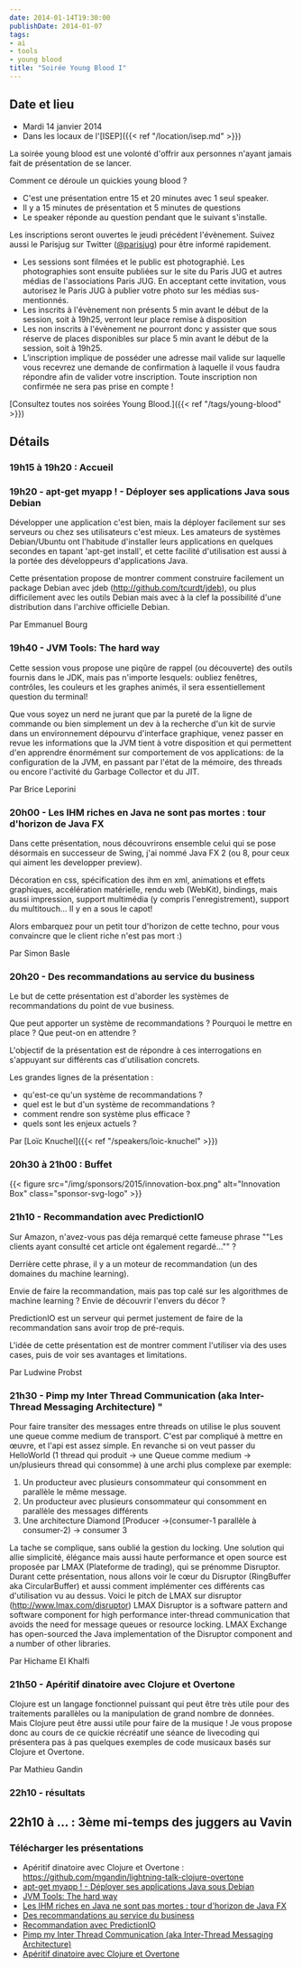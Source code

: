 ```yaml
---
date: 2014-01-14T19:30:00
publishDate: 2014-01-07
tags:
- ai
- tools
- young blood
title: "Soirée Young Blood I"
---
```


## Date et lieu

- Mardi 14 janvier 2014
- Dans les locaux de l'[ISEP]({{< ref "/location/isep.md" >}})

La soirée young blood est une volonté d'offrir aux personnes n'ayant jamais fait de présentation de se lancer.

Comment ce déroule un quickies young blood ?
- C'est une présentation entre 15 et 20 minutes avec 1 seul speaker.
- Il y a 15 minutes de présentation et 5 minutes de questions
- Le speaker réponde au question pendant que le suivant s'installe.

Les inscriptions seront ouvertes le jeudi précédent l'évènement. Suivez aussi le Parisjug sur Twitter ([@parisjug](https://twitter.com/parisjug)) pour être informé rapidement.
- Les sessions sont filmées et le public est photographié. Les photographies sont ensuite publiées sur le site du Paris JUG et autres médias de l'associations Paris JUG. En acceptant cette invitation, vous autorisez le Paris JUG à publier votre photo sur les médias sus-mentionnés.
- Les inscrits à l'évènement non présents 5 min avant le début de la session, soit à 19h25, verront leur place remise à disposition
- Les non inscrits à l'évènement ne pourront donc y assister que sous réserve de places disponibles sur place 5 min avant le début de la session, soit à 19h25.
- L’inscription implique de posséder une adresse mail valide sur laquelle vous recevrez une demande de confirmation à laquelle il vous faudra répondre afin de valider votre inscription. Toute inscription non confirmée ne sera pas prise en compte !

[Consultez toutes nos soirées Young Blood.]({{< ref "/tags/young-blood" >}})

## Détails

### 19h15 à 19h20 : Accueil

### 19h20 - apt-get myapp ! - Déployer ses applications Java sous Debian

Développer une application c'est bien, mais la déployer facilement sur ses serveurs ou chez ses utilisateurs c'est mieux. Les amateurs de systèmes Debian/Ubuntu ont l'habitude d'installer leurs applications en quelques secondes en tapant 'apt-get install', et cette facilité d'utilisation est aussi à la portée des développeurs d'applications Java.

Cette présentation propose de montrer comment construire facilement un package Debian avec jdeb (http://github.com/tcurdt/jdeb), ou plus difficilement avec les outils Debian mais avec à la clef la possibilité d'une distribution dans l'archive officielle Debian.

Par Emmanuel Bourg

### 19h40 - JVM Tools: The hard way

Cette session vous propose une piqûre de rappel (ou découverte) des outils fournis dans le JDK, mais pas n'importe lesquels: oubliez fenêtres, contrôles, les couleurs et les graphes animés, il sera essentiellement question du terminal!

Que vous soyez un nerd ne jurant que par la pureté de la ligne de commande ou bien simplement un dev à la recherche d'un kit de survie dans un environnement dépourvu d'interface graphique, venez passer en revue les informations que la JVM tient à votre disposition et qui permettent d'en apprendre énormément sur comportement de vos applications: de la configuration de la JVM, en passant par l'état de la mémoire, des threads ou encore l'activité du Garbage Collector et du JIT.

Par Brice Leporini

### 20h00 - Les IHM riches en Java ne sont pas mortes : tour d'horizon de Java FX

Dans cette présentation, nous découvrirons ensemble celui qui se pose désormais en successeur de Swing, j'ai nommé Java FX 2 (ou 8, pour ceux qui aiment les developper preview).

Décoration en css, spécification des ihm en xml, animations et effets graphiques, accélération matérielle, rendu web (WebKit), bindings, mais aussi impression, support multimédia (y compris l'enregistrement), support du multitouch... Il y en a sous le capot!

Alors embarquez pour un petit tour d'horizon de cette techno, pour vous convaincre que le client riche n'est pas mort :)

Par Simon Basle

### 20h20 - Des recommandations au service du business

Le but de cette présentation est d'aborder les systèmes de recommandations du point de vue business.

Que peut apporter un système de recommandations ? Pourquoi le mettre en place ? Que peut-on en attendre ?

L'objectif de la présentation est de répondre à ces interrogations en s'appuyant sur différents cas d'utilisation concrets.

Les grandes lignes de la présentation :

- qu'est-ce qu'un système de recommandations ?
- quel est le but d'un système de recommandations ?
- comment rendre son système plus efficace ?
- quels sont les enjeux actuels ?

Par [Loïc Knuchel]({{< ref "/speakers/loic-knuchel" >}})

### 20h30 à 21h00 : Buffet

{{< figure src="/img/sponsors/2015/innovation-box.png" alt="Innovation Box" class="sponsor-svg-logo" >}}

### 21h10 - Recommandation avec PredictionIO

Sur Amazon, n'avez-vous pas déja remarqué cette fameuse phrase ""Les clients ayant consulté cet article ont également regardé..."" ?

Derrière cette phrase, il y a un moteur de recommandation (un des domaines du machine learning).

Envie de faire la recommandation, mais pas top calé sur les algorithmes de machine learning ? Envie de découvrir l'envers du décor ?

PredictionIO est un serveur qui permet justement de faire de la recommandation sans avoir trop de pré-requis.

L'idée de cette présentation est de montrer comment l'utiliser via des uses cases, puis de voir ses avantages et limitations.

Par Ludwine Probst

### 21h30 - Pimp my Inter Thread Communication (aka Inter-Thread Messaging Architecture) "

Pour faire transiter des messages entre threads on utilise le plus souvent une queue comme medium de transport.
C'est par compliqué à mettre en œuvre, et l'api est assez simple.
En revanche si on veut passer du HelloWorld (1 thread qui produit -> une Queue comme medium -> un/plusieurs thread qui consomme) à une archi plus complexe par exemple:

1. Un producteur avec plusieurs consommateur qui consomment en parallèle le même message.
2. Un producteur avec plusieurs consommateur qui consomment en parallèle des messages différents
3. Une architecture Diamond [Producer ->(consumer-1 parallèle à consumer-2) -> consumer 3

La tache se complique, sans oublié la gestion du locking.
Une solution qui allie simplicité, élégance mais aussi haute performance et open source est proposée par LMAX (Plateforme de trading), qui se prénomme Disruptor.
Durant cette présentation, nous allons voir le cœur du Disruptor (RingBuffer aka CircularBuffer) et aussi comment implémenter ces différents cas d'utilisation vu au dessus.
Voici le pitch de LMAX sur disruptor (http://www.lmax.com/disruptor)
LMAX Disruptor is a software pattern and software component for high performance inter-thread communication that avoids the need for message queues or resource locking.
LMAX Exchange has open-sourced the Java implementation of the Disruptor component and a number of other libraries.

Par Hichame El Khalfi

### 21h50 - Apéritif dinatoire avec Clojure et Overtone

Clojure est un langage fonctionnel puissant qui peut être très utile pour des traitements parallèles ou la manipulation de grand nombre de données.
Mais Clojure peut être aussi utile pour faire de la musique !
Je vous propose donc au cours de ce quickie récréatif une séance de livecoding qui présentera pas à pas quelques exemples de code musicaux basés sur Clojure et Overtone.

Par Mathieu Gandin

### 22h10 - résultats

## 22h10 à ... : 3ème mi-temps des juggers au Vavin

### Télécharger les présentations

- Apéritif dinatoire avec Clojure et Overtone : https://github.com/mgandin/lightning-talk-clojure-overtone
- [apt-get myapp ! - Déployer ses applications Java sous Debian](2014-01-04ParisJUG-PackagingDebianpourJava.pdf)
- [JVM Tools: The hard way](jvmtools.pdf)
- [Les IHM riches en Java ne sont pas mortes : tour d'horizon de Java FX](JavaFxTour.pdf)
- [Des recommandations au service du business](Desrecommandationsauservicedubusiness-15minJUG.pdf)
- [Recommandation avec PredictionIO](PredictionIO5.pdf)
- [Pimp my Inter Thread Communication (aka Inter-Thread Messaging Architecture)](prez-disruptor-young-blood-2014.pdf)
- [Apéritif dinatoire avec Clojure et Overtone](parisjug-clojure-overtone.pdf)
